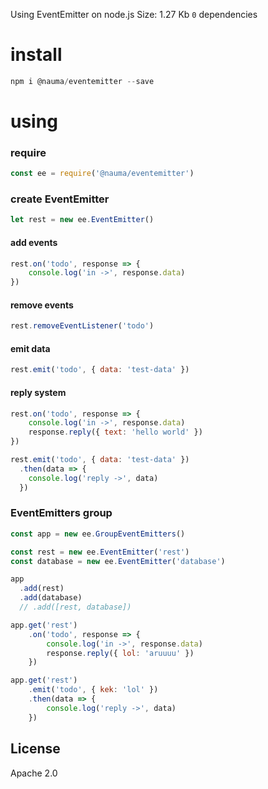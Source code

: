 Using EventEmitter on node.js
Size: 1.27 Kb
`0` dependencies

# install

```js
npm i @nauma/eventemitter --save
```

# using
### require
```js
const ee = require('@nauma/eventemitter')
```

### create EventEmitter
```js
let rest = new ee.EventEmitter()
```

#### add events
```js
rest.on('todo', response => {
	console.log('in ->', response.data)
})
```

#### remove events
```js
rest.removeEventListener('todo')
```

#### emit data
```js
rest.emit('todo', { data: 'test-data' })
```

#### reply system
```js
rest.on('todo', response => {
	console.log('in ->', response.data)
	response.reply({ text: 'hello world' })
})

rest.emit('todo', { data: 'test-data' })
  .then(data => {
    console.log('reply ->', data)
  })
```

### EventEmitters group
```js
const app = new ee.GroupEventEmitters()

const rest = new ee.EventEmitter('rest')
const database = new ee.EventEmitter('database')

app
  .add(rest)
  .add(database)
  // .add([rest, database])

app.get('rest')
	.on('todo', response => {
		console.log('in ->', response.data)
		response.reply({ lol: 'aruuuu' })
	})

app.get('rest')
	.emit('todo', { kek: 'lol' })
	.then(data => {
		console.log('reply ->', data)
	})
```


License
----
Apache 2.0
